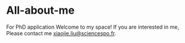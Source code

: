 # All-about-me
For PhD application
Welcome to my space! If you are interested in me, Please contact me xiaojie.liu@sciencespo.fr.
